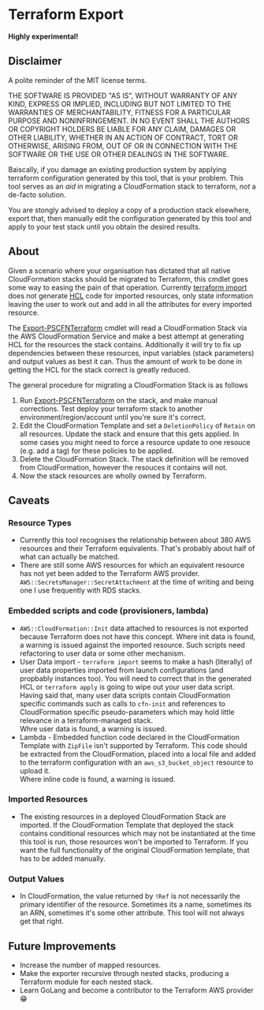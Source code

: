 # Terraform Export

**Highly experimental!**

## Disclaimer

A polite reminder of the MIT license terms.

THE SOFTWARE IS PROVIDED "AS IS", WITHOUT WARRANTY OF ANY KIND, EXPRESS OR IMPLIED, INCLUDING BUT NOT LIMITED TO THE WARRANTIES OF MERCHANTABILITY, FITNESS FOR A PARTICULAR PURPOSE AND NONINFRINGEMENT. IN NO EVENT SHALL THE AUTHORS OR COPYRIGHT HOLDERS BE LIABLE FOR ANY CLAIM, DAMAGES OR OTHER LIABILITY, WHETHER IN AN ACTION OF CONTRACT, TORT OR OTHERWISE, ARISING FROM, OUT OF OR IN CONNECTION WITH THE SOFTWARE OR THE USE OR OTHER DEALINGS IN THE SOFTWARE.

Baiscally, if you damage an existing production system by applying terraform configuration generated by this tool, that is your problem. This tool serves as an _aid_ in migrating a CloudFormation stack to terraform, _not_ a de-facto solution.

You are stongly advised to deploy a copy of a production stack elsewhere, export that, then manually edit the configuration generated by this tool and apply to your test stack until you obtain the desired results.

## About

Given a scenario where your organisation has dictated that all native CloudFormation stacks should be migrated to Terraform, this cmdlet goes some way to easing the pain of that operation. Currently [terraform import](https://www.terraform.io/docs/cli/import/index.html) does not generate [HCL](https://www.terraform.io/docs/language/index.html) code for imported resources, only state information leaving the user to work out and add in all the attributes for every imported resource.

The [Export-PSCFNTerraform](xref:Export-PSCFNTerraform) cmdlet will read a CloudFormation Stack via the AWS CloudFormation Service and make a best attempt at generating HCL for the resources the stack contains. Additionally it will try to fix up dependencies between these resources, input variables (stack parameters) and output values as best it can. Thus the amount of work to be done in getting the HCL for the stack correct is greatly reduced.

The general procedure for migrating a CloudFormation Stack is as follows

1. Run [Export-PSCFNTerraform](xref:Export-PSCFNTerraform) on the stack, and make manual corrections. Test deploy your terraform stack to another environment/region/account until you're sure it's correct.
1. Edit the CloudFormation Template and set a `DeletionPolicy` of `Retain` on all resources. Update the stack and ensure that this gets applied. In some cases you might need to force a resource update to one resouce (e.g. add a tag) for these policies to be applied.
1. Delete the CloudFormation Stack. The stack definition will be removed from CloudFormation, however the resouces it contains will not.
1. Now the stack resources are wholly owned by Terraform.

## Caveats

### Resource Types
* Currently this tool recognises the relationship between about 380 AWS resources and their Terraform equivalents. That's probably about half of what can actually be matched.
* There are still some AWS resources for which an equivalent resource has not yet been added to the Terraform AWS provider. `AWS::SecretsManager::SecretAttachment` at the time of writing and being one I use frequently with RDS stacks.

### Embedded scripts and code (provisioners, lambda)
* `AWS::CloudFormation::Init` data attached to resources is not exported because Terraform does not have this concept. Where init data is found, a warning is issued against the imported resource. Such scripts need refactoring to user data or some other mechanism.
* User Data import - `terraform import` seems to make a hash (literally) of user data properties imported from launch configurations (and propbably instances too). You will need to correct that in the generated HCL or `terraform apply` is going to wipe out your user data script.<br/> Having said that, many user data scripts contain CloudFormation specific commands such as calls to `cfn-init` and references to CloudFormation specific pseudo-parameters which may hold little relevance in a terraform-managed stack.<br/>Whre user data is found, a warning is issued.
* Lambda - Embedded function code declared in the CloudFormation Template with `ZipFile` isn't supported by Terraform. This code should be extracted from the CloudFormation, placed into a local file and added to the terraform configuration with an `aws_s3_bucket_object` resource to upload it.<br/> Where inline code is found, a warning is issued.

### Imported Resources

* The existing resources in a deployed CloudFormation Stack are imported. If the CloudFormation Template that deployed the stack contains conditional resources which may not be instantiated at the time this tool is run, those resources won't be imported to Terraform. If you want the full functionality of the original CloudFormation template, that has to be added manually.

### Output Values

* In CloudFormation, the value returned by `!Ref` is not necessarily the primary identifier of the resource. Sometimes its a name, sometimes its an ARN, sometimes it's some other attribute. This tool will not always get that right.


## Future Improvements

* Increase the number of mapped resources.
* Make the exporter recursive through nested stacks, producing a Terraform module for each nested stack.
* Learn GoLang and become a contributor to the Terraform AWS provider 😁

